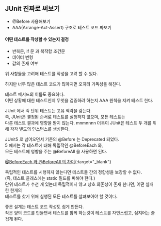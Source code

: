 ## JUnit 진짜로 써보기
* @Before 사용해보기
* AAA(Arrange-Act-Assert) 구조로 테스트 코드 짜보기

#### 어떤 테스트를 작성할 수 있는지 결정

* 반복문, if 문 과 복작합 조건문
* 데이터 변형
* 값의 존재 여부

위 사항들을 고려해 테스트를 작성을 고려 할 수 있다.

하지만 너무 많은 테스트 코드가 많아지면 오히려 가독성을 해친다.

테스트 메서드의 이름도 중요하다.  
어떤 상황에 대한 테스트인지 무엇을 검증하려 하는지 AAA 원칙을 지켜 테스트 한다.

JUnit 에서 각 단위 테스트는 고유 맥락을 갖는다.  
즉, JUnit은 결정된 순서로 테스트를 실행하지 않으며, 모든 테스트는  
다른 테스트 결과에 영향을 받지 않는다.  mnmnnnn
더욱이 JUnit은 테스트 두 개를 위해 각각 별도의 인스턴스를 생성한다.
  
JUnit5 로 넘어오면서 기존의 @Before 는 Deprecated 되었다.  
5 에서는 각 테스트에 대해 독립적인 @BeforeEach 와,  
모든 테스트에 영향을 주는 @BeforeAll 을 사용하면 된다.
  
[@BeforeEach 와 @BeforeAll 의 차이](https://stackoverflow.com/questions/54517032/beforeall-vs-beforeeach-when-to-use-them){:target="_blank"}
  
독립적인 테스트를 시행하지 않는다면 테스트들 간의 정합성을 보장할 수 없다.  
(즉, 테스트 클래스에는 static 필드를 피해야 한다.)  
단위 테스트가 수천 개 있는데 독립적이지 않고 상호 의존성이 존재 한다면, 어떤 실패 한 한개의  
테스트를 찾기 위해 실행된 모든 테스트를 살펴보아야 할 것이다.  
  
좋은 설계는 테스트 코드 작성도 쉽게 만든다.  
작은 양의 코드를 만들면서 테스트를 함께 하는것이 테스트를 자연스럽고, 심지어는 즐겁게 된다. 
